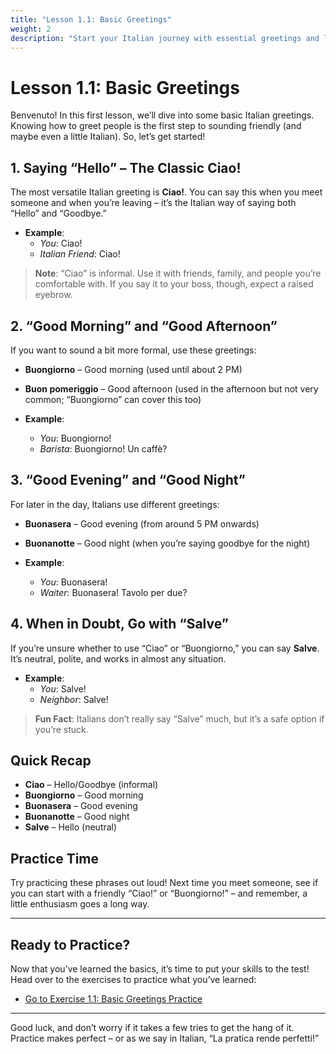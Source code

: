 ```yaml
---
title: "Lesson 1.1: Basic Greetings"
weight: 2
description: "Start your Italian journey with essential greetings and learn how to say hello like a local."
---
```


# Lesson 1.1: Basic Greetings

Benvenuto! In this first lesson, we’ll dive into some basic Italian greetings. Knowing how to greet people is the first step to sounding friendly (and maybe even a little Italian). So, let’s get started!

## 1. Saying “Hello” – The Classic **Ciao!**

The most versatile Italian greeting is **Ciao!**. You can say this when you meet someone and when you’re leaving – it’s the Italian way of saying both “Hello” and “Goodbye.”

- **Example**: 
  - *You*: Ciao!
  - *Italian Friend*: Ciao!

> **Note**: “Ciao” is informal. Use it with friends, family, and people you’re comfortable with. If you say it to your boss, though, expect a raised eyebrow.

## 2. “Good Morning” and “Good Afternoon”

If you want to sound a bit more formal, use these greetings:

- **Buongiorno** – Good morning (used until about 2 PM)
- **Buon pomeriggio** – Good afternoon (used in the afternoon but not very common; “Buongiorno” can cover this too)

- **Example**:
  - *You*: Buongiorno!
  - *Barista*: Buongiorno! Un caffè?

## 3. “Good Evening” and “Good Night”

For later in the day, Italians use different greetings:

- **Buonasera** – Good evening (from around 5 PM onwards)
- **Buonanotte** – Good night (when you’re saying goodbye for the night)

- **Example**:
  - *You*: Buonasera!
  - *Waiter*: Buonasera! Tavolo per due?

## 4. When in Doubt, Go with “Salve”

If you’re unsure whether to use “Ciao” or “Buongiorno,” you can say **Salve**. It’s neutral, polite, and works in almost any situation.

- **Example**:
  - *You*: Salve!
  - *Neighbor*: Salve!

> **Fun Fact**: Italians don’t really say “Salve” much, but it’s a safe option if you’re stuck.

## Quick Recap

- **Ciao** – Hello/Goodbye (informal)
- **Buongiorno** – Good morning
- **Buonasera** – Good evening
- **Buonanotte** – Good night
- **Salve** – Hello (neutral)

## Practice Time

Try practicing these phrases out loud! Next time you meet someone, see if you can start with a friendly “Ciao!” or “Buongiorno!” – and remember, a little enthusiasm goes a long way.

---

## Ready to Practice?

Now that you’ve learned the basics, it’s time to put your skills to the test! Head over to the exercises to practice what you’ve learned:

- [Go to Exercise 1.1: Basic Greetings Practice](../exercise1.1/)

---

Good luck, and don’t worry if it takes a few tries to get the hang of it. Practice makes perfect – or as we say in Italian, “La pratica rende perfetti!”
